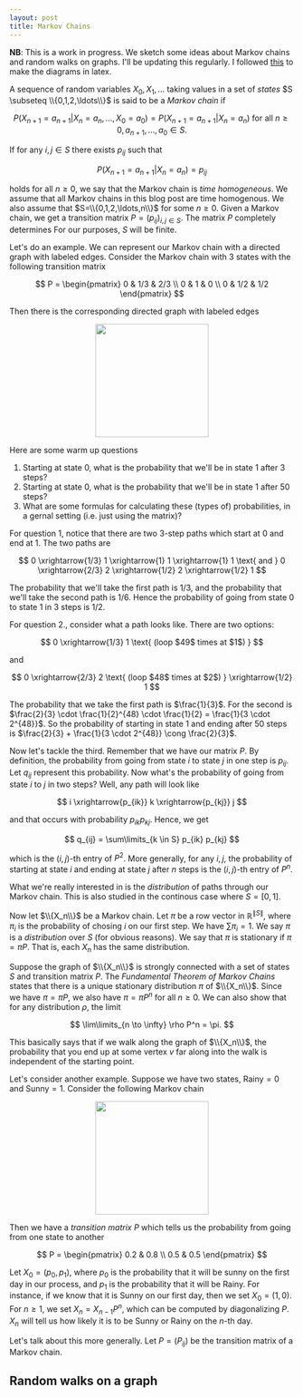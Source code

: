 ```yaml
---
layout: post
title: Markov Chains
---
```


**NB**: This is a work in progress. We sketch some ideas about Markov chains and random walks on graphs. I'll be updating this regularly.
I followed [this](http://steventhornton.ca/markov-chains-in-latex/) to make the diagrams in latex.

A sequence of random variables $X_{0},X_{1},\ldots$ taking values in a set of *states* $S \subseteq \\{0,1,2,\ldots\\}$ is said to be a *Markov chain* if

$$
P(X_{n+1} = a_{n+1} | X_{n} = a_n, \ldots, X_{0}=a_0)
= P(X_{n+1} = a_{n+1} | X_{n} = a_{n}) \text{ for all } n \geq 0, a_{n+1}, \ldots, a_0 \in S.
$$

If for any $i,j \in S$ there exists $p_{ij}$ such that

$$P(X_{n+1} = a_{n+1} | X_{n} = a_{n}) = p_{ij}$$

holds for all $n \geq 0$, we say that the Markov chain is *time homogeneous*. We assume that all Markov chains in this blog post are time homogenous. We also assume that $S=\\{0,1,2,\ldots,n\\}$ for some $n \geq 0$. Given a Markov chain, we get a transition matrix $P = (p_{ij}){_{i,j \in S}}$. The matrix $P$ completely determines For our purposes, $S$ will be finite.

Let's do an example. We can represent our Markov chain with a directed graph with labeled edges. Consider the Markov chain with $3$ states with the following transition matrix

$$
P = \begin{pmatrix}
  0 & 1/3 & 2/3 \\
  0 & 1   & 0   \\
  0 & 1/2 & 1/2
  \end{pmatrix}
$$

Then there is the corresponding directed graph with labeled edges

<center> <img src="{{site.baseurl}}/images/tex/markov1.png" width="200"> </center>

Here are some warm up questions
1. Starting at state $0$, what is the probability that we'll be in state $1$ after $3$ steps?
2. Starting at state $0$, what is the probability that we'll be in state $1$ after $50$ steps?
3. What are some formulas for calculating these (types of) probabilities, in a gernal setting (i.e. just using the matrix)?

For question 1, notice that there are two $3$-step paths which start at $0$ and end at $1$.
The two paths are

$$
0 \xrightarrow{1/3} 1 \xrightarrow{1} 1 \xrightarrow{1} 1 \text{ and }
0 \xrightarrow{2/3} 2 \xrightarrow{1/2} 2 \xrightarrow{1/2} 1
$$

The probability that we'll take the first path is $1/3$, and the probability that we'll take the second path is $1/6$. Hence the probability of going from state $0$ to state $1$ in $3$ steps is $1/2$.

For question 2., consider what a path looks like. There are two options:

$$
0 \xrightarrow{1/3} 1 \text{ (loop $49$ times at $1$) }
$$

and

$$
0 \xrightarrow{2/3} 2 \text{ (loop $48$ times at $2$) } \xrightarrow{1/2} 1
$$

The probability that we take the first path is $\frac{1}{3}$. For the second is $\frac{2}{3} \cdot \frac{1}{2}^{48} \cdot \frac{1}{2} =  \frac{1}{3 \cdot 2^{48}}$. So the probability of starting in state $1$ and ending after $50$ steps is $\frac{2}{3} + \frac{1}{3 \cdot 2^{48}} \cong \frac{2}{3}$.

Now let's tackle the third. Remember that we have our matrix $P$. By definition, the probability from going from state $i$ to state $j$ in one step is $p_{ij}$. Let $q_{ij}$ represent this probability. Now what's the probability of going from state $i$ to $j$ in two steps? Well, any path will look like

$$
i \xrightarrow{p_{ik}} k \xrightarrow{p_{kj}} j
$$

and that occurs with probability $p_{ik} p_{kj}$. Hence, we get

$$
q_{ij} = \sum\limits_{k \in S} p_{ik} p_{kj}
$$

which is the $(i,j)$-th entry of $P^2$. More generally, for any $i,j$, the probability of starting at state $i$ and ending at state $j$ after $n$ steps is the $(i,j)$-th entry of $P^n$.

What we're really interested in is the *distribution* of paths through our Markov chain. This is also studied in the continous case where $S=[0,1]$.

Now let $\\{X_n\\}$ be a Markov chain. Let $\pi$ be a row vector in $\mathbb{R}^{\|S\|}$, where $\pi_i$ is the probability of chosing $i$ on our first step. We have $\sum \pi_i = 1$. We say $\pi$ is a *distribution* over $S$ (for obvious reasons). We say that $\pi$ is stationary if $\pi = \pi P$. That is, each $X_n$ has the same distribution.

Suppose the graph of $\\{X_n\\}$ is strongly connected with a set of states $S$ and transition matrix $P$. The *Fundamental Theorem of Markov Chains* states that there is a unique stationary distribution $\pi$ of $\\{X_n\\}$. Since we have $\pi = \pi P$, we also have $\pi = \pi P^n$ for all $n \geq 0$. We can also show that for any distribution $\rho$, the limit

$$
\lim\limits_{n \to \infty} \rho P^n = \pi.
$$

This basically says that if we walk along the graph of $\\{X_n\\}$, the probability that you end up at some vertex $v$ far along into the walk is independent of the starting point.

Let's consider another example. Suppose we have two states, Rainy$=0$ and Sunny$=1$.
Consider the following Markov chain

<center> <img src="{{site.baseurl}}/images/graph.png" width="200"> </center>

Then we have a *transition matrix* $P$ which tells us the probability from going from one state to another

$$
P = \begin{pmatrix}
      0.2 & 0.8 \\
      0.5 & 0.5
    \end{pmatrix}
$$

Let $X_0=(p_0,p_1)$, where $p_0$ is the probability that it will be sunny on the first day in our process, and $p_1$ is the probability that it will be Rainy. For instance, if we know that it is Sunny on our first day, then we set $X_0 = (1,0)$. For $n \geq 1$, we set $X_n = X_{n-1} P^n$, which can be computed by diagonalizing $P$. $X_n$ will tell us how likely it is to be Sunny or Rainy on the $n$-th day.

Let's talk about this more generally. Let $P = (P_{ij})$ be the transition matrix of a Markov chain.


## Random walks on a graph
